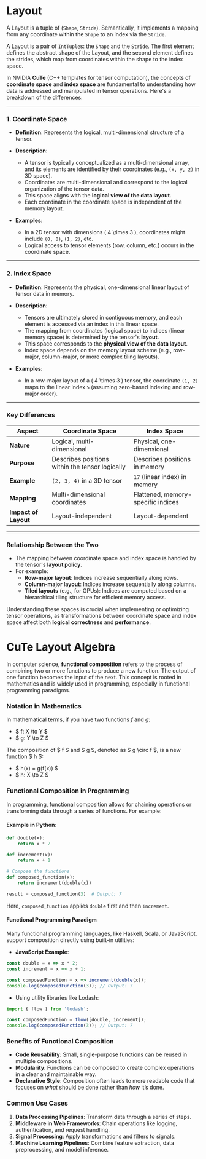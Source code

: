# Layout
A Layout is a tuple of (`Shape`, `Stride`). Semantically, it implements a mapping from any coordinate within the `Shape` to an index via the `Stride`.

A Layout is a pair of `IntTuple`s: the `Shape` and the `Stride`. The first element defines the abstract shape of the Layout, and the second element defines the strides, which map from coordinates within the shape to the index space.

In NVIDIA **CuTe** (C++ templates for tensor computation), the concepts of **coordinate space** and **index space** are fundamental to understanding how data is addressed and manipulated in tensor operations. Here's a breakdown of the differences:

---

### **1. Coordinate Space**
- **Definition**: Represents the logical, multi-dimensional structure of a tensor.
- **Description**:
  - A tensor is typically conceptualized as a multi-dimensional array, and its elements are identified by their coordinates (e.g., `(x, y, z)` in 3D space).
  - Coordinates are multi-dimensional and correspond to the logical organization of the tensor data.
  - This space aligns with the **logical view of the data layout**.
  - Each coordinate in the coordinate space is independent of the memory layout.

- **Examples**:
  - In a 2D tensor with dimensions \( 4 \times 3 \), coordinates might include `(0, 0)`, `(1, 2)`, etc.
  - Logical access to tensor elements (row, column, etc.) occurs in the coordinate space.

---

### **2. Index Space**
- **Definition**: Represents the physical, one-dimensional linear layout of tensor data in memory.
- **Description**:
  - Tensors are ultimately stored in contiguous memory, and each element is accessed via an index in this linear space.
  - The mapping from coordinates (logical space) to indices (linear memory space) is determined by the tensor's **layout**.
  - This space corresponds to the **physical view of the data layout**.
  - Index space depends on the memory layout scheme (e.g., row-major, column-major, or more complex tiling layouts).

- **Examples**:
  - In a row-major layout of a \( 4 \times 3 \) tensor, the coordinate `(1, 2)` maps to the linear index `5` (assuming zero-based indexing and row-major order).

---

### **Key Differences**
| Aspect              | Coordinate Space                                | Index Space                        |
|---------------------|-------------------------------------------------|------------------------------------|
| **Nature**          | Logical, multi-dimensional                      | Physical, one-dimensional          |
| **Purpose**         | Describes positions within the tensor logically | Describes positions in memory      |
| **Example**         | `(2, 3, 4)` in a 3D tensor                      | `17` (linear index) in memory      |
| **Mapping**         | Multi-dimensional coordinates                   | Flattened, memory-specific indices |
| **Impact of Layout**| Layout-independent                              | Layout-dependent                   |

---

### **Relationship Between the Two**
- The mapping between coordinate space and index space is handled by the tensor's **layout policy**.
- For example:
  - **Row-major layout**: Indices increase sequentially along rows.
  - **Column-major layout**: Indices increase sequentially along columns.
  - **Tiled layouts** (e.g., for GPUs): Indices are computed based on a hierarchical tiling structure for efficient memory access.

Understanding these spaces is crucial when implementing or optimizing tensor operations, as transformations between coordinate space and index space affect both **logical correctness** and **performance**.

# CuTe Layout Algebra
In computer science, **functional composition** refers to the process of combining two or more functions to produce a new function. The output of one function becomes the input of the next. This concept is rooted in mathematics and is widely used in programming, especially in functional programming paradigms.

### Notation in Mathematics
In mathematical terms, if you have two functions $f$ and $g$:
- $ f: X \to Y $
- $ g: Y \to Z $

The composition of $ f $ and $ g $, denoted as $ g \circ f $, is a new function $ h $:
- $ h(x) = g(f(x)) $
- $ h: X \to Z $

### Functional Composition in Programming
In programming, functional composition allows for chaining operations or transforming data through a series of functions. For example:

#### Example in Python:
```python
def double(x):
    return x * 2

def increment(x):
    return x + 1

# Compose the functions
def composed_function(x):
    return increment(double(x))

result = composed_function(3)  # Output: 7
```

Here, `composed_function` applies `double` first and then `increment`.

#### Functional Programming Paradigm
Many functional programming languages, like Haskell, Scala, or JavaScript, support composition directly using built-in utilities:

- **JavaScript Example**:
```javascript
const double = x => x * 2;
const increment = x => x + 1;

const composedFunction = x => increment(double(x));
console.log(composedFunction(3)); // Output: 7
```

- Using utility libraries like Lodash:
```javascript
import { flow } from 'lodash';

const composedFunction = flow([double, increment]);
console.log(composedFunction(3)); // Output: 7
```

### Benefits of Functional Composition
- **Code Reusability**: Small, single-purpose functions can be reused in multiple compositions.
- **Modularity**: Functions can be composed to create complex operations in a clear and maintainable way.
- **Declarative Style**: Composition often leads to more readable code that focuses on *what* should be done rather than *how* it’s done.

### Common Use Cases
1. **Data Processing Pipelines**: Transform data through a series of steps.
2. **Middleware in Web Frameworks**: Chain operations like logging, authentication, and request handling.
3. **Signal Processing**: Apply transformations and filters to signals.
4. **Machine Learning Pipelines**: Combine feature extraction, data preprocessing, and model inference.

